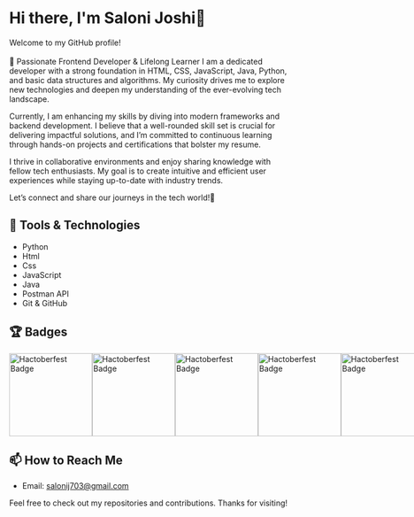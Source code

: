 # Hi there, I'm Saloni Joshi👋

Welcome to my GitHub profile!<br><br>🌟 Passionate Frontend Developer & Lifelong Learner 
I am a dedicated developer with a strong foundation in HTML, CSS, JavaScript, Java, Python, and basic data structures and algorithms. My curiosity drives me to explore new technologies and deepen my understanding of the ever-evolving tech landscape.

Currently, I am enhancing my skills by diving into modern frameworks and backend development. I believe that a well-rounded skill set is crucial for delivering impactful solutions, and I’m committed to continuous learning through hands-on projects and certifications that bolster my resume.

I thrive in collaborative environments and enjoy sharing knowledge with fellow tech enthusiasts. My goal is to create intuitive and efficient user experiences while staying up-to-date with industry trends.

Let’s connect and share our journeys in the tech world!🌟

## 🔧 Tools & Technologies

- Python
- Html
- Css
- JavaScript
- Java
- Postman API
- Git & GitHub

## 🏆 Badges
<div style="display: flex; justify-content: space-around;">
<img src="https://assets.holopin.io/eyJidWNrZXQiOiJob2xvcGluLWFzc2V0cyIsImtleSI6ImFzc2V0cy9jbDd0ZDhncDUwMTMyMDlrMHd1OHFlNHg5IiwiZWRpdHMiOnsicm90YXRlIjpudWxsfX0=" width="150" alt="Hactoberfest Badge">
<img src="https://assets.holopin.io/hf2024levels/level0-sloth-hello-0-0-0-0.webp" width="150" alt="Hactoberfest Badge">
<img src="https://assets.holopin.io/hf2024levels/level1-sloth-hello-tea-0-0-0.webp" width="150" alt="Hactoberfest Badge">
<img src="https://assets.holopin.io/hf2024levels/level2-sloth-code-tea-shirt-0-0.webp" width="150" alt="Hactoberfest Badge">
<img src="https://assets.holopin.io/hf2024levels/level3-sloth-code-tea-shirt-sparkle-0.webp" width="150" alt="Hactoberfest Badge">
<img src="https://assets.holopin.io/hf2024levels/level4-sloth-code-tea-shirt-sparkle-eclipse.webp" width="150" alt="Hactoberfest Badge"><br><br>
<img src="https://gssoc.girlscript.tech/badges/1.png?imwidth=96" width="150" alt="Gssoc extd Badge">
<img src="https://gssoc.girlscript.tech/badges/2.png?imwidth=96" width="150" alt="Gssoc extd Badge">
<img src="https://gssoc.girlscript.tech/badges/3.png?imwidth=96" width="150" alt="Gssoc extd Badge">
<img src="https://gssoc.girlscript.tech/badges/4.png?imwidth=96" width="150" alt="Gssoc extd Badge">
<img src="https://gssoc.girlscript.tech/badges/5.png?imwidth=96" width="150" alt="Gssoc extd Badge"><br><br>
<img src="https://github.githubassets.com/assets/quickdraw-default--light-8f798b35341a.png" width="150" alt="Github Badge">
<img src="https://github.githubassets.com/assets/pull-shark-default-498c279a747d.png" width="150" alt="Github Badge">
<img src="https://github.githubassets.com/assets/yolo-default-be0bbff04951.png" width="150" alt="Github Badge">
<img src="https://github.com/user-attachments/assets/d21a92dd-5e37-4706-9bab-92fc75eea981" width="150" alt="Git Badge">
</div>

## 📫 How to Reach Me

- Email: [salonij703@gmail.com](salonij703@gmail.com)

Feel free to check out my repositories and contributions. Thanks for visiting!


